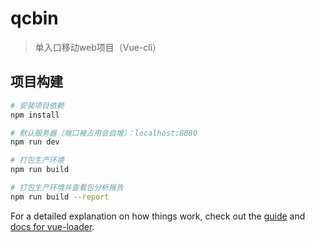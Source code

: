 
# qcbin

> 单入口移动web项目（Vue-cli）

## 项目构建

``` bash
# 安装项目依赖
npm install

# 默认服务器（端口被占用会自增）：localhost:8080
npm run dev

# 打包生产环境
npm run build

# 打包生产环境并查看包分析报告
npm run build --report
```

For a detailed explanation on how things work, check out the [guide](http://vuejs-templates.github.io/webpack/) and [docs for vue-loader](http://vuejs.github.io/vue-loader).
